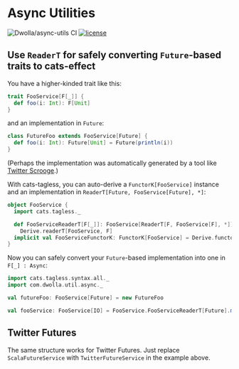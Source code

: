 # Async Utilities

![Dwolla/async-utils CI](https://github.com/Dwolla/async-utils/actions/workflows/ci.yml/badge.svg)
[![license](https://img.shields.io/github/license/Dwolla/async-utils.svg?style=flat-square)]()

## Use `ReaderT` for safely converting `Future`-based traits to cats-effect

You have a higher-kinded trait like this:

```scala
trait FooService[F[_]] {
  def foo(i: Int): F[Unit]
}
```

and an implementation in `Future`:

```scala
class FutureFoo extends FooService[Future] {
  def foo(i: Int): Future[Unit] = Future(println(i))
}
```

(Perhaps the implementation was automatically generated by a tool like [Twitter Scrooge](https://github.com/twitter/scrooge).)

With cats-tagless, you can auto-derive a `FunctorK[FooService]` instance and an implementation in `ReaderT[Future, FooService[Future], *]`:

```scala
object FooService {
  import cats.tagless._

  def FooServiceReaderT[F[_]]: FooService[ReaderT[F, FooService[F], *]] = 
    Derive.readerT[FooService, F]
  implicit val FooServiceFunctorK: FunctorK[FooService] = Derive.functorK
}
```

Now you can safely convert your `Future`-based implementation into one in `F[_] : Async`:

```scala
import cats.tagless.syntax.all._
import com.dwolla.util.async._

val futureFoo: FooService[Future] = new FutureFoo

val fooService: FooService[IO] = FooService.FooServiceReaderT[Future].mapK(ScalaFutureService.provide[IO](futureFoo))
```

## Twitter Futures

The same structure works for Twitter Futures. Just replace `ScalaFutureService` with `TwitterFutureService` in the example above.
